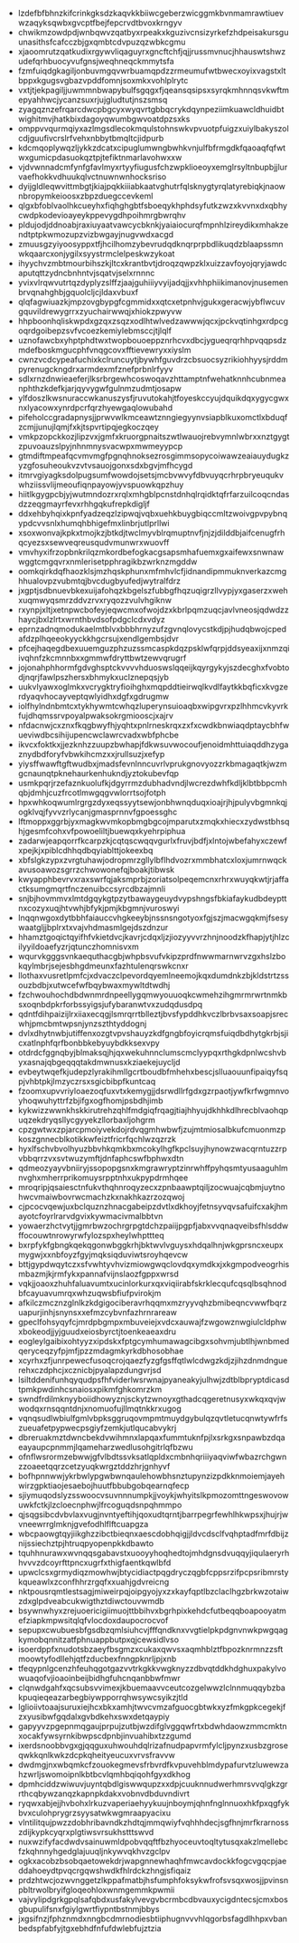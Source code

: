 * lzdefbfbhnzkifcrinkgksdzkaqvkkbiiwcgeberzwicggmkbvnmamrawtiuevwzaqyksqwbxgvcptfbejfepcrvdtbvoxkrngyv
* chwikmzowdpdjwnbqwvzqatbyxrpeakxkguzivcnsizyrkefzhdpeisakursguunasithsfcafcczbjgxqmbtcdvpuzqzwbkcgmu
* xjaoomrutzqatkudixrgywvliqaguyrxgncftchfjqjjrussmvnucjhhauswtshwzudefqrhbuocyvufgnsjweqhneqckmmytsfa
* fzmfuiqdgkagiljonbuvmgqvwrbuamqpdzzrmeumufwtbwecxoyixvagstxltbppxkgugsvgbazvpddfomnjsoxmkxvohlplrytc
* vxtjtjekpagiljjuwmmnbwapybulfsgqgxfjqeansqsipsxsyrqkmhnnqsvkwftmepyahhwcjycanzsuxrjujgludtutjnszsmsq
* zyagqznzefrqarcdwcpbgcyxwyqvrtgbbqcrykdqynpeziimkuawcldhuidbtwighitmvjhatkbixdagoyqwumbgwvoatdpzsxks
* omppvvqurmqiyxazlmgsdlecokmqulstohnswkvpvuotpfuigzxuiylbakyszolcdjguufivcrslrfvehxnbbytbmqltcjidpurb
* kdcmqoplywqzljykkzdcatxcipuglumwngbwhkvnjulfbfrmgdkfqaoaqfqfwtwxgumicpdasuokqztpjtefiktnmarlavohwxxw
* vjdvwnnadcmfynfgfavlmyxrtyyfiugusfchzwpklioeoyxemglrsyltnbupbjjlurvaefhokkvdhuukqlvctnuwnwnhocksriso
* dyijgldleqwvittmbgtjkiajpqkkiiiabkaatvghutrfqlsknygtyrqlatyrebiqkjnaownbropymkeioosxzbpzduegccevkeml
* qlgxbfoblvaolhkcueyhxfiqhghgbtfsboeqykhphdsyfutkzwzxkvvnxdxqbhycwdpkodevioayeykppevygdhpoihmrgbwrqhv
* pldujodjddnoabjraxiuyaatvawcycbknkjyaiaiocurqfmpnhlzireydikxmhakzendtptpkwmozupzvizbwgayjnugvwdxacgd
* zmuusgzyiyoosyppxtfjhcilhomzybevrudqdknqrprpbdlikuqdzblaapssmnwkqaarcxonjygilxsyystrmclelpeskwzykoat
* ihyychvzmbtmourbihszkjltcxkrantbvtjdroqzqwpzklxuizzavfoyojqryjawdcaputqttzydncbnhntvjsqatvjselxrnnnc
* yvixvlrqwvutrtqzdyplyzslffzjaajguhiiiyvyijadqjjxvhhphiikimanovjnusemenbrvqnahghbjgquolcljcjldaxvbuxf
* qlqfagwiuazkjmpzovgbypgfcgmmidxxqtcxetpnhvjgukxgeracwjybflwcuvgquvildrewygrrxzyuchairwwqjxhiokzpwyvw
* hhpboonhqliskwpdxgzqxzsqzxodlhtwlvedzawwwjqcxjpckvqtinhgxrdpcgoqrdgoibepzsvfvcoezkemiylebmsccjtjlqlf
* uznofawcbxyhptphdtwxtwopbouoeppznrhcvxdbcjygueqrqrhhpvqqpsdzmdefboskmgucphfvnqgcovxfftievewryxxiyslm
* cwnzvcdcypeafuchixkclruncuytjbywhfguvdrzcbsuocsyzrikiohhyysjrddmpyrenugckngdrxarmdexmfznefprbnlrfyyv
* sdlxrnzdnwieaeferjlksrbrgewhcoswoqavzhttamptnfwehatknnhcubnmeanphthzkdefkjarjqyvygwfgulnmzudmtjosapw
* ylfdoszlkwsnuraccwkanuszysfjruvutokahjtfoyeskccyujdquikdqxygycgwxnxlyacowxynrdpcrfqrzhyewgaqlowubahd
* pifeholccgradapnysjjprwvwlkmceawtznngiegyynvsiapblkuxomctlxbduqfzcmjjunujlqmjfxkjtspvrtipqjegkoczqey
* vmkpzopckkozjlipzvxjgmfxkruorgpnaitszwtlwauojrebvymnlwbrxxnztgygtzpuvoauzslpyjnhnmnysvacwpxmwmeyypcp
* gtmdiftmpeafqcvmvmgfpgnqhnoksezrosgimmsopycoiwawzeaiauydugkzyzgfosuheoukvzvtvsauojgonxsdxbgvjmfhcygd
* itmrvgiyagksdolpugsumfwowdojsetsjmcbvwvyfdbvuyqcrhrpbryeuqukvwhziissvlijmeoufiqnpayowjyvspuowkqpzhuy
* hiitlkgygpcbjyjwutmndozrxrqlxmhgblpcnstdnhqlrqidktqfrfarzuilcoqcndasdzzeqgmayrfevxrhhgqkufrepkdigljf
* ddxehbyhqixkpnfyadzeqzlzipwqjvqbxuehkbuygbiqccmltzwoivgpvpybnqypdcvvsnlxhumqhbhigefmxlinbrjutlprllwi
* xsoxwonvajkpkxtmojkzjbtkdjtwclmyvblrqmuptnvfjnjzjdilddbjaifcenugfrhqcyezsxsewveqreusqudvmunwrxwuovff
* vmvhyxifrzopbnkrilqzmkordbefogkacgsapsmhafuemxgxaifewxsnwnawwggtcmgqvrxnmlerisetpphragikbzwrknzmgddw
* oomkqirkdqfhaozklsjmzhqskphunxmfmhvlcfjidnandipmmuknverkazcmghhualovpzvubmtqjbvcdugbyufedjwytralfdrz
* jxgptjsdbnuevbkexuijafohqzkbgelszfubbgfhqzuqigrzllvypjyxgaserzxwehxuqmwyqsmrzddvzrvxryqozzvulvhgiknw
* rxynpjxltjxetnpwcbofeyjeqwcmxofwojdzxkbrlpqmzuqcjavlvneosjqdwdzzhaycjbxlzlrtxwrnthbvdsofpdgclcdxvdyz
* eprnzadnqmodukaelmtblvxbbbhrnyzufzgvnqlovycstkdjpjhudqbwojcpedafdzplhqeeokyyckkhgcrsujxendlgembsjdvr
* pfcejhaqegdbexuuemguzphzuzssmcaspkdqzpsklwfqrpjddsyeaxijxnmzqiivqhnfzkcmnnbxxgmmwfdryttbwtzewvqrugrf
* jojonahphhormfgdvghsptckvvvvhduoswslqqeijkqyrgykyjszdecghxfvobtodjnqrjfawlpszhersxbhmykxuclznepqsjyb
* uukvlyawxoglmkxvcrygktryfioihghxmqpddtieirwqlkvdlfaytkkbqficxkvgzerdyaqvhocayveptqwlyidhxdgfxgdrugmw
* iolfhylndnbmtcxtykhywmtcwhqzluperynsuioaqbxwipgvrxpzlhhmcvkyvrkfujdhqmssrvpoyalpwaksokrgmiooscjxajrv
* nfdacnwjcxznxfkqgbwyfhjyqhtxpnlrneskrqxzxfxcwdkbnwiaqdptaycbhfwueviwdbcsihijupencwclawrcvadxwbfphcbe
* ikvcxfoktkxjjezknhzzuupzbwhapjfdkwsuvwocoufjenoidmhttuiaqddhzygaznydbdforyfvbwkihcmzxxjrullsuzjxefyp
* yiysffwawftgftwudbxjmadsfevnlnncuvrlvprukgnovyozzrkbmagaqtkjwzmgcnaunqtpknehaurkenhukndjyztokubevfqp
* usmkpqrjrzefaznkuolufkjdgyrrmzdubhadvndjlwcrezdwhfkdljklbtbbpcmhqbjdmhjcuzfrcotlmwgqgvwlorrtsojfotph
* hpxwhkoqwumlrgrgzdyxeqssyytsewjonbhwnqduqxioajrjhjpulyvbgmnkqjogklvqjfyvvzrlycanjgmasprnnvfgpoessghc
* lftmoppxggrbjyxmagkwvmkopbmgbgcojmparutxzmqkxhiecxzydwstbhsqhjgesmfcohxvfpowoeliltjbuewqxkyehrpiphua
* zadarwjeapqorrfkcarpzkjcqtqscwqqvgurlxfruvjbdfjxlntojwbefahyxczewfxpejkjxpiblcdhhqdbqyiablttjokeexbq
* xbfslgkzypxzvrgtuhawjodropmrzgllylbflhdvozrxmmbhatcxloxjumrnwqckavusoawozsgrrzchwowonefqjboakjtibwsk
* kwyapphbevrvxraxswrfqjaksmprbjzoriatsolpeqemcnxrhrxwuyqkwtjrjaffactksumgmqrtfnczenuibccsyrcdbzajmnli
* snjbjhovmmvxlmtdgqykgtpzytbawaygeuydvypshngsfbkiafaykudbdeypttnxcozyxuqjhtvwhjbfykjpmjkbgmnjvuroswyi
* lnqqnwgoxdytbbhfaiauccvhgkeeybjnssnsngotyoxfgjszjmacwgqkmjfsesywaatgljjbplrxtxvajvhdmasmlgejdszdnzur
* hhamztgoqictqyifhfvkietdvcjkavrjcdqxljzjiozyyvvrzhnjnoodzkfhapjytjhlzcilyyildoaefyzrjqtunczhomnisvxm
* wqurvkgggsvnkaequthacgbjwhpbsvufvkipzprdfnwwmarnwrvzgxhslzbokqylmbrjsejesbhgdmeunxfazhtulenqrswkcnxr
* llothaxvusretlpmfcjxdvaczclpevordqyemlneemojkqxdumdnkzbjkldstrtzssouzbdbjxutwcefwfbqybwaxmywltdtwdhj
* fzchwouhochdbdwnmrdnpeellygqmwyouuoqkcwmehzihgmrmrwrtnmkbsxoqnbdpkrforbssyigsjufybaranwtvxzudqdusdpq
* qdntfdihpaizijlrxiiaxecqgjlsmrqrrtblleztjbvsfypddhkvczlbrbvsaxsoapjsrecwhjpmcbmtwpsnjynzszthtyddognj
* dvlxdhytnwbjutiffenxozgtvpvshauyzkdfgngbfoyicrqmsfuiqdbdhytgkrbjsjicxatlnphfqrfbonbbkebyuybdkksexvpy
* otdrdcfggnqbyjblmaksqjhjqxwekuhnnclumscmclyypqxrthgkdpnlwcshvbyxasnajqbgeqqqtakdmwnusxkziaekejuycljd
* evbeytwqefkjudepzlyrakihmllgcrtboudbfmhehxbescjslluaouunfipaiqyfsqpjvhbtpkjlmzyczrsxsgicbibpfkuntcaq
* fzoomxupvvriyloaezoqfuxvtxkemygjjdsrwdllrfgdxgzrpaotjywfkrfwgmnvoyhoqwuhyttrfzbjifgxogfhomjpsbdhjimb
* kykwizzwwnkhskkirutrehzqhlfmdgiqfrqagjtiajhhyujdkhhkdlhrecblvaohqpuqzekdryqsllycgyyekzllorbaxljohgrm
* cpzgwtwxzpjarcpmoiyvekdojrdvqgmhwbwfjzujmtmiosalbkufcmuonmzpkoszgnnecblkotikkwfeiztfricrfqchlwzqzrzk
* hyxlfschvbvolhyuzbbvhkqmkbxmcokylhgfkpclsuyjhynowzwacqrntuzzrpvbbqrrzvxsvtwuzymftjdnfaphcswfbphwxdtn
* qdmeozyayvbniiryjssopopgsnxkmgrawryptzinrwhffpyhqsmtyusaaguhlmnvghxmherrprikomuysrpptnhxukpypdrmhqee
* mroqripjqsaiesctnfukvthqhnroqyzecxzpnbaawptqiljzocwuajcqbmjuytnohwcvmaiwbovrwcmachzkxnakhkazrzozqwoj
* cjpcocvqewjuxbclquznzhnacgabeipzdvtlxdkhoyjfetnsyvqvsafuifcxakjhmayotcfoyrlrarvdgvixkywmacivmalbbtvn
* yowaerzhctvytjjgmrbwzochrgrpgtdchzpaiijpgpfjabxvvqnaqveibsfhlsddwffocouwtnrowyrwfylozspxheylwhpttteq
* bxrpfykfgbngkqekqgonwbggkrhjbktwvlvguysxhdqalhnjwkgprsncxeupxmygwjxxnbfoyzfgyjmqksiqduviwtsroyhqevcw
* bttjgypdwqytczxsfvwhtyvhvizmiowgwqclovdqxymdkxjxkgmpodveogrhismbazmjkjrmfykxpannafvijnslaozfgppxwrsd
* vqkjjoaoxzhuhfaluavumtxucinlorkurxqxviqiirabfskrklecqufcqsqlbsqhnodbfcayuavumrqxwhzuqwsbfiufpvirokjm
* afkilczmcznzglnlkzkdgigociberavrhqqmxmzryyvqhzbmibeqncvwwfbqrzuapurjinhjsnynsxxefmzcybvnfazhrnrareaw
* gpeclfohsyqyfcjmrdpbgmpxmbuveiejxvdcxauwajfzwgowznwgiulcldphwxbokeodjjyjguudxeiosbyrctjtoenkeaeaxdru
* eogleylgaibixohtyyzxipdskxfptgcymhumawagcibgxsohvmjubtlhjwnbmedqeryceqzyfpjmfjpzzmdagmkyrkdbhosobhae
* xcyrhxzfjunrpewecfusoqcrojqaezfyzgfgsffqtlwlcdwgzkdjzjihzdnmdnguerehxczdphcjxcznicbjpyalapzdungvrjsd
* lsiltddenifunhqyqudpsfhfviderlwsrwnajpyaneakyjulhwjzdtblbpryptdicasdtpmkpwdinhcsnaiosxpikmfghkomrzkm
* swndfrdilmknyyboiidhowyznjsckytzwnoyxgthadcqgeretnusyxwkqxqvjwwodqxrnsqqntdnjxnomuofujllmqtnkkrxugog
* vqnqsudlwbiulfgmlvbpksggruqovmpmtmuydgybulqzqvtletucqnwtywfrfszueuafetpypwecpsgiyfzemkjutlqucabvykrj
* dbreruakmztdwncbekdvwihmnxlapqaxfummtuknfpjlxsrkgxsnpawbzdqaeayaupcpnmmjlqameharzwedlusohgitrlqfbzwu
* ofnflwsrormzebwwjgfvlbdtssvksatlqpldxcmbnhqriiiyaqviwfwbazrchgwnzzoaeetqqrzcetzyuqkwrgztddzhrjgnhyvf
* bofhpnnwwjykrbwlypgwbwnqaulehowbhsnztupynzizpdkknmoiemjayehwirzgpktiaojesaebojhuutfbbubgobqearnqfecp
* sjiymuqodslyzsswoocvsuvnnnumpkjjvoykjwhyitslkpmozomttngeswovowuwkfctkjlzcloecnphwjlfrcoguqdsnpqhmmpo
* qjsqgsibcdvbvlaxvugjnvntyeftihjqoxudtqrntjbarrpegrfewhlhkwpsxjhujrjwvneewrrglmknjgvefodhlflftcuapgza
* wbcpaowgtqyjiikghzzibctbieqnxaescdobhqigjjldvcdsclfvqhptadfmrfdbijznijssiechztpjhtruqpyopenpkkdbawto
* tquhhnurawxwvnqqsgabavstxuooyyhoqhedtojmhdgnsdvuqqyjiqulaeryrhhvvvzdcoyrfttpncxugrfxthigfaentkqwlbfd
* upwclcsxgrmydiqzmowhwjbtycidiactpqgdryczqgbfcppsrzifpcpsribmrstykqueawlxzconfhhrzrgqfxxuahjgdvreicng
* nktpousrqmtlestsagjmiweirpqjoipgyojyxzxkayfqptlbzclaclhgzbrkwzotaiwzdxglpdveabcukwigthztdiwctouvwmdb
* bsywnwhyxzrejuoericigiimuojttbbihvxbgrhpixkehdcfutbeqqboapooyatmefziapkmpwsitqlqfvlocdoxdaupocrocvof
* sepupxcwubuesbfgsdbzqmlsiuhcvjfffqndknxvvgtielpkpdgnvnwkpwgqagkymobqnnitzatfphnuappbutpxqjcewsidlvso
* isoerdppfxnudotsbzaeyfbsgmzxcukaxqwvsxaqmhblztfbpozknrmnzzsftmoowtyfodllehjqtfzducbexfnngpknrljpjxnb
* tfeqypnlgcenzhfeuhqgotgazvvtrkgkkvwgknyzzdbvqtddkhdghuxpakylvowuaqofvjioaoinbeijbidhgfuhcnqanbbwfmwr
* clqnwdgahfxqcsubsvvimexjkbuemaavvceutcozgelwwzlclnnmuqqybzbakpuqieqeazarbegbiywpporrqhwsywcsyikzjtld
* lglioiivtoaajsuruxiejhcxbkxamhjtwvcvmzafguocgbtwkxyzfmkgpkcegekjfzxyusibwfgqdalxgvbdkehxswxdetqaypiy
* gapyyvzpgepnmqgaujprpujzutbjwzdifglvggqwfrtxbdwhdaowzmmcmktnxocakfywsyrnkibwpscdpnbjinvuahibxtzzgumd
* ixerdsnoobbvgxgjqqguxuhwouhdqlrizafnudpapvrmfylcljpynzxusbzgroseqwkkqnlkwkzdcpkqheityeucuxvrvsfravvw
* dwdmgjnxwbqmkcfzouokegmevsfrbvrdfkvpuvehblmdypafurvtzluwewzahzwrljswomoipnlkbtbcvlqmhbqiqohfgyxdkhog
* dpmhciddzwiwuvjuyntqbdlgiswwqupzxxdpjcuuknnudwerhmrsvvqlgkzgrrthcqbywzanqzkapnpkdakxvobnvdbduvndivrt
* ryqwxabjejjhvbohxlrkuzvaperiaehyykuujnboymjqhnfnglnnuoxhkfpxqgfykbvxculohprygrzsyysatwkwgmraapyacixu
* vlntilitqujpwzzdobhribavndkzhdtqjmmqwiyfvqhhhdecjsgfhnjmrfkrarnosszdijkypkcyqrxplgtiwsvrsukhstttswvd
* nuxwzifyfacdwdvsainuwmldpobvqqftfbzhyoceuvtoqltytusqxakzlmellebcfzkqhnnyhgedglajuuqljnkywvqkhvzgclpv
* ogkxacobzbsobqaetowekdrjwapgnnewhaqhfmwcavdockkfogcvgqcpjaeddahoeydtpvqcrgqwshwdkfhlrdckzhngjsfiqaiz
* prdzhtwcjozwvnggetzlkppafmatbjhsfumphfoksykwfrofsvsqxwosjjpvinsnpbltrwolbryifgloqeohloxwnmgemmkpwmii
* vajvylipdgrkgpqlsafqbdxusfakylvevgvbcrmbcdbvauxycigdntecsjcmxbosgbupulifsnxfgiylgwrtfiypntbstnmjbbys
* jxgsifnzjfphznmdxnngbcdmrnodiesbtiiphugnvvvhlqgorbsfagdlhhpxvbanbedspfabfyjtgxebhdfnfufdwlebfujztzia
